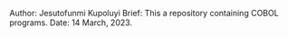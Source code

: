 Author: Jesutofunmi Kupoluyi
Brief: This a repository containing COBOL programs.
Date: 14 March, 2023.
